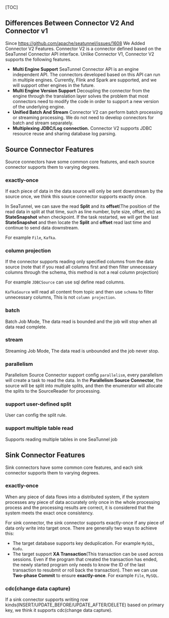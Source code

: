 [TOC]

## Differences Between Connector V2 And Connector v1

Since https://github.com/apache/seatunnel/issues/1608 We Added Connector V2 Features.
Connector V2 is a connector defined based on the SeaTunnel Connector API interface. Unlike Connector V1, Connector V2 supports the following features.

* **Multi Engine Support** SeaTunnel Connector API is an engine independent API. The connectors developed based on this API can run in multiple engines. Currently, Flink and Spark are supported, and we will support other engines in the future.
* **Multi Engine Version Support** Decoupling the connector from the engine through the translation layer solves the problem that most connectors need to modify the code in order to support a new version of the underlying engine.
* **Unified Batch And Stream** Connector V2 can perform batch processing or streaming processing. We do not need to develop connectors for batch and stream separately.
* **Multiplexing JDBC/Log connection.** Connector V2 supports JDBC resource reuse and sharing database log parsing.

## Source Connector Features

Source connectors have some common core features, and each source connector supports them to varying degrees.

### exactly-once

If each piece of data in the data source will only be sent downstream by the source once, we think this source connector supports exactly once.

In SeaTunnel, we can save the read **Split** and its **offset**(The position of the read data in split at that time,
such as line number, byte size, offset, etc) as **StateSnapshot** when checkpoint. If the task restarted, we will get the last **StateSnapshot**
and then locate the **Split** and **offset** read last time and continue to send data downstream.

For example `File`, `Kafka`.

### column projection

If the connector supports reading only specified columns from the data source (note that if you read all columns first and then filter unnecessary columns through the schema, this method is not a real column projection)

For example `JDBCSource` can use sql define read columns.

`KafkaSource` will read all content from topic and then use `schema` to filter unnecessary columns, This is not `column projection`.

### batch

Batch Job Mode, The data read is bounded and the job will stop when all data read complete.

### stream

Streaming Job Mode, The data read is unbounded and the job never stop.

### parallelism

Parallelism Source Connector support config `parallelism`, every parallelism will create a task to read the data.
In the **Parallelism Source Connector**, the source will be split into multiple splits, and then the enumerator will allocate the splits to the SourceReader for processing.

### support user-defined split

User can config the split rule.

### support multiple table read

Supports reading multiple tables in one SeaTunnel job

## Sink Connector Features

Sink connectors have some common core features, and each sink connector supports them to varying degrees.

### exactly-once

When any piece of data flows into a distributed system, if the system processes any piece of data accurately only once in the whole processing process and the processing results are correct, it is considered that the system meets the exact once consistency.

For sink connector, the sink connector supports exactly-once if any piece of data only write into target once. There are generally two ways to achieve this:

* The target database supports key deduplication. For example `MySQL`, `Kudu`.
* The target support **XA Transaction**(This transaction can be used across sessions. Even if the program that created the transaction has ended, the newly started program only needs to know the ID of the last transaction to resubmit or roll back the transaction). Then we can use **Two-phase Commit** to ensure **exactly-once**. For example `File`, `MySQL`.

### cdc(change data capture)

If a sink connector supports writing row kinds(INSERT/UPDATE_BEFORE/UPDATE_AFTER/DELETE) based on primary key, we think it supports cdc(change data capture).

